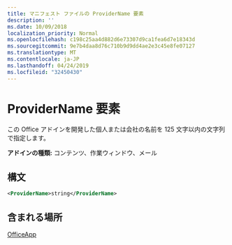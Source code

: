 ```yaml
---
title: マニフェスト ファイルの ProviderName 要素
description: ''
ms.date: 10/09/2018
localization_priority: Normal
ms.openlocfilehash: c198c25aa4d882d6e73307d9ca1fea6d7e18343d
ms.sourcegitcommit: 9e7b4daa8d76c710b9d9dd4ae2e3c45e8fe07127
ms.translationtype: MT
ms.contentlocale: ja-JP
ms.lasthandoff: 04/24/2019
ms.locfileid: "32450430"
---
```

# <a name="providername-element"></a>ProviderName 要素

この Office アドインを開発した個人または会社の名前を 125 文字以内の文字列で指定します。

**アドインの種類:** コンテンツ、作業ウィンドウ、メール

## <a name="syntax"></a>構文

```XML
<ProviderName>string</ProviderName>
```

## <a name="contained-in"></a>含まれる場所

[OfficeApp](officeapp.md)

